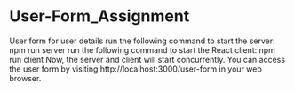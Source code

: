 # User-Form_Assignment
User form for user details
run the following command to start the server: 
npm run server
run the following command to start the React client:
npm run client
Now, the server and client will start concurrently. You can access the user form by visiting http://localhost:3000/user-form in your web browser.
